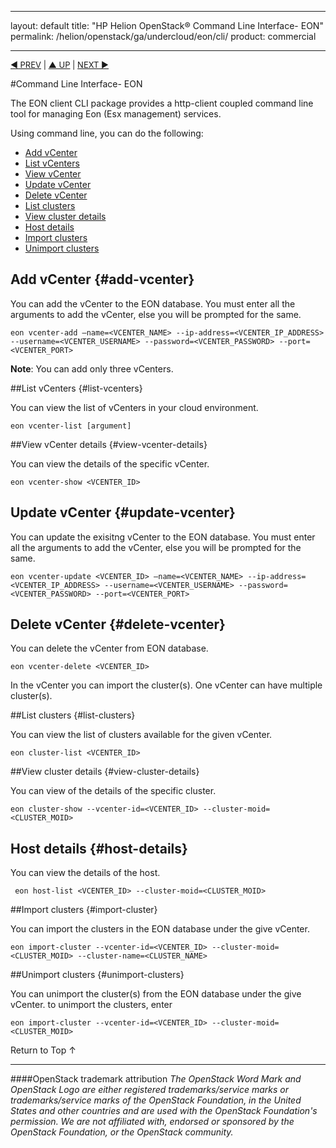 

---
layout: default
title: "HP Helion OpenStack&#174; Command Line Interface- EON"
permalink: /helion/openstack/ga/undercloud/eon/cli/
product: commercial

---
<!--UNDER REVISION-->

<script>

function PageRefresh {
onLoad="window.refresh"
}

PageRefresh();

</script>


<p style="font-size: small;"> <a href="/helion/openstack/services/compute/overview/">&#9664; PREV</a> | <a href="/helion/openstack/services/overview/">&#9650; UP</a> | <a href="/helion/openstack/services/imaging/overview/"> NEXT &#9654</a> </p>


#Command Line Interface- EON 

The EON client CLI package provides a http-client coupled command line tool for managing Eon (Esx management) services.


Using command line, you can do the following:

* [Add vCenter](#add-vcenter)
* [List vCenters](#list-vcenter)
* [View vCenter](#view-vcenter-details)
* [Update vCenter](#update-vcenter)
* [Delete vCenter](#delete-vcenter)
* [List clusters](#list-clusters)
* [View cluster details ](#view-cluster-details)
* [Host details](host-details)
* [Import clusters](#import-clusters)
* [Unimport clusters](#unimport-clusters)


## Add vCenter {#add-vcenter}

You can add the vCenter to the EON database. You must enter all the arguments to add the vCenter, else you will be prompted for the same. 

	eon vcenter-add –name=<VCENTER_NAME> --ip-address=<VCENTER_IP_ADDRESS> --username=<VCENTER_USERNAME> --password=<VCENTER_PASSWORD> --port=<VCENTER_PORT>

**Note**: You can add only three vCenters.

##List vCenters {#list-vcenters}

You can view the list of vCenters in your cloud environment. 


    eon vcenter-list [argument]

##View vCenter details {#view-vcenter-details}

You can view the details of the specific vCenter. 

	eon vcenter-show <VCENTER_ID>


## Update vCenter {#update-vcenter}

You can update the exisitng vCenter to the EON database. You must enter all the arguments to add the vCenter, else you will be prompted for the same. 

	eon vcenter-update <VCENTER_ID> –name=<VCENTER_NAME> --ip-address=<VCENTER_IP_ADDRESS> --username=<VCENTER_USERNAME> --password=<VCENTER_PASSWORD> --port=<VCENTER_PORT>

## Delete vCenter {#delete-vcenter}

You can delete the vCenter from EON database.  

	eon vcenter-delete <VCENTER_ID>

In the vCenter you can import the cluster(s). One vCenter can have multiple cluster(s).

##List clusters {#list-clusters}

You can view the list of clusters available for the given vCenter. 

	eon cluster-list <VCENTER_ID>

##View cluster details {#view-cluster-details}

You can view of the details of the specific cluster. 

	eon cluster-show --vcenter-id=<VCENTER_ID> --cluster-moid=<CLUSTER_MOID>

## Host details {#host-details}

You can view the details of the host. 

	 eon host-list <VCENTER_ID> --cluster-moid=<CLUSTER_MOID>

##Import clusters {#import-cluster}

You can import the clusters in the EON database under the give vCenter. 

	eon import-cluster --vcenter-id=<VCENTER_ID> --cluster-moid=<CLUSTER_MOID> --cluster-name=<CLUSTER_NAME>

##Unimport clusters {#unimport-clusters}

You can unimport the cluster(s) from the EON database under the give vCenter. to unimport the clusters, enter

	eon import-cluster --vcenter-id=<VCENTER_ID> --cluster-moid=<CLUSTER_MOID>




<a href="#top" style="padding:14px 0px 14px 0px; text-decoration: none;"> Return to Top &#8593; </a>




----
####OpenStack trademark attribution
*The OpenStack Word Mark and OpenStack Logo are either registered trademarks/service marks or trademarks/service marks of the OpenStack Foundation, in the United States and other countries and are used with the OpenStack Foundation's permission. We are not affiliated with, endorsed or sponsored by the OpenStack Foundation, or the OpenStack community.*
